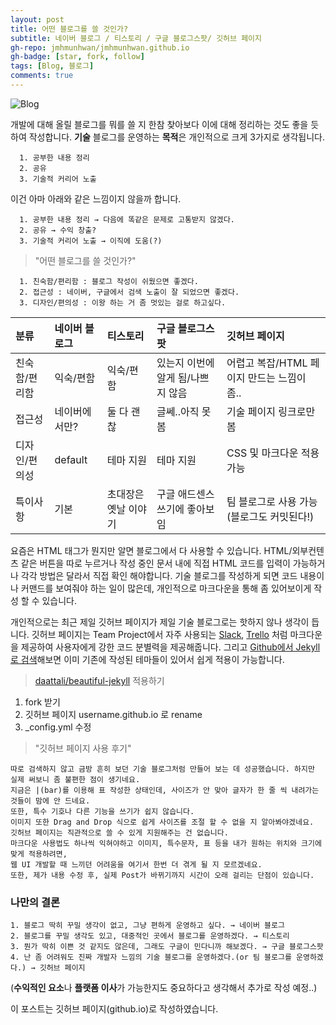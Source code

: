 ```yaml
---
layout: post
title: 어떤 블로그를 쓸 것인가?
subtitle: 네이버 블로그 / 티스토리 / 구글 블로그스팟/ 깃허브 페이지
gh-repo: jmhmunhwan/jmhmunhwan.github.io
gh-badge: [star, fork, follow]
tags: [Blog, 블로그]
comments: true
---
```


![Blog](https://t1.daumcdn.net/cfile/tistory/22498D3353DE517715)

개발에 대해 올릴 블로그를 뭐를 쓸 지 한참 찾아보다 이에 대해 정리하는 것도 좋을 듯 하여 작성합니다.
**기술** 블로그를 운영하는 **목적**은 개인적으로 크게 3가지로 생각됩니다.
```
  1. 공부한 내용 정리
  2. 공유
  3. 기술적 커리어 노출
```
이건 아마 아래와 같은 느낌이지 않을까 합니다.
```
  1. 공부한 내용 정리 → 다음에 똑같은 문제로 고통받지 않겠다.
  2. 공유 → 수익 창출?
  3. 기술적 커리어 노출 → 이직에 도움(?)
```

>"어떤 블로그를 쓸 것인가?"
```
  1. 친숙함/편리함 : 블로그 작성이 쉬웠으면 좋겠다.
  2. 접근성 : 네이버, 구글에서 검색 노출이 잘 되었으면 좋겠다.
  3. 디자인/편의성 : 이왕 하는 거 좀 멋있는 걸로 하고싶다.
```

|분류| 네이버 블로그 | 티스토리 | 구글 블로그스팟 | 깃허브 페이지 |
|:--- | :--- |:--- | :--- | :--- |
|친숙함/편리함| 익숙/편함 | 익숙/편함 | 있는지 이번에 알게 됨/나쁘지 않음 | 어렵고 복잡/HTML 페이지 만드는 느낌이 좀.. |
|접근성| 네이버에서만? | 둘 다 괜찮 | 글쎄..아직 못 봄 | 기술 페이지 링크로만 봄 |
|디자인/편의성| default | 테마 지원 | 테마 지원 | CSS 및 마크다운 적용 가능 |
|특이사항| 기본 | 초대장은 옛날 이야기 | 구글 애드센스 쓰기에 좋아보임 | 팀 블로그로 사용 가능(블로그도 커밋된다!) |

요즘은 HTML 태그가 뭔지만 알면 블로그에서 다 사용할 수 있습니다. HTML/외부컨텐츠 같은 버튼을 따로 누르거나 작성 중인 문서 내에 직접 HTML 코드를 입력이 가능하거나 각각 방법은 달라서 직접 확인 해야합니다. 기술 블로그를 작성하게 되면 코드 내용이나 커맨드를 보여줘야 하는 일이 많은데, 개인적으로 마크다운을 통해 좀 있어보이게 작성 할 수 있습니다. 

개인적으로는 최근 제일 깃허브 페이지가 제일 기술 블로그로는 핫하지 않나 생각이 듭니다. 깃허브 페이지는 Team Project에서 자주 사용되는 [Slack](https://slack.com/), [Trello](https://trello.com/) 처럼 마크다운을 제공하여 사용자에게 강한 코드 분별력을 제공해줍니다. 그리고 [Github에서 Jekyll 로 검색](https://github.com/topics/jekyll-theme)해보면 이미 기존에 작성된 테마들이 있어서 쉽게 적용이 가능합니다. 

>[daattali/beautiful-jekyll](https://github.com/daattali/beautiful-jekyll) 적용하기
  1. fork 받기
  2. 깃허브 페이지 username.github.io 로 rename
  3. _config.yml 수정
 
>"깃허브 페이지 사용 후기"
```
따로 검색하지 않고 금방 흔히 보던 기술 블로그처럼 만들어 보는 데 성공했습니다. 하지만 실제 써보니 좀 불편한 점이 생기네요.
지금은 |(bar)를 이용해 표 작성한 상태인데, 사이즈가 안 맞아 글자가 한 줄 씩 내려가는 것들이 맘에 안 드네요.
또한, 특수 기호나 다른 기능을 쓰기가 쉽지 않습니다.
이미지 또한 Drag and Drop 식으로 쉽게 사이즈를 조절 할 수 없을 지 알아봐야겠네요.
깃허브 페이지는 직관적으로 쓸 수 있게 지원해주는 건 없습니다.
마크다운 사용법도 하나씩 익혀야하고 이미지, 특수문자, 표 등을 내가 원하는 위치와 크기에 맞게 적용하려면,
웹 UI 개발할 때 느끼던 어려움을 여기서 한번 더 겪게 될 지 모르겠네요.
또한, 제가 내용 수정 후, 실제 Post가 바뀌기까지 시간이 오래 걸리는 단점이 있습니다.
```

### 나만의 결론
~~~
1. 블로그 딱히 꾸밀 생각이 없고, 그냥 편하게 운영하고 싶다. → 네이버 블로그
2. 블로그를 꾸밀 생각도 있고, 대중적인 곳에서 블로그를 운영하겠다. → 티스토리
3. 뭔가 딱히 이쁜 것 같지도 않은데, 그래도 구글이 민다니까 해보겠다. → 구글 블로그스팟
4. 난 좀 어려워도 진짜 개발자 느낌의 기술 블로그를 운영하겠다.(or 팀 블로그를 운영하겠다.) → 깃허브 페이지
~~~


(**수익적인 요소**나 **플랫폼 이사**가 가능한지도 중요하다고 생각해서 추가로 작성 예정..)

이 포스트는 깃허브 페이지(github.io)로 작성하였습니다.
